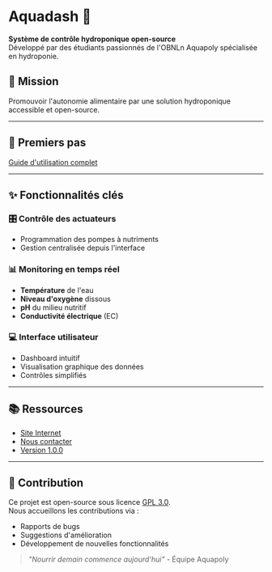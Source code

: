 # Aquadash 🌱

**Système de contrôle hydroponique open-source**  
Développé par des étudiants passionnés de l'OBNLn Aquapoly spécialisée en hydroponie.

## 📌 Mission
Promouvoir l'autonomie alimentaire par une solution hydroponique accessible et open-source.

---

## 🚀 Premiers pas
[Guide d'utilisation complet](https://drive.google.com/file/d/1ljXsTfC6oAdOFedtMKlFFgqY96QN1WfV/view?usp=drive_link)

---

## ✨ Fonctionnalités clés

### 🎛 Contrôle des actuateurs
- Programmation des pompes à nutriments
- Gestion centralisée depuis l'interface

### 📊 Monitoring en temps réel
- **Température** de l'eau
- **Niveau d'oxygène** dissous
- **pH** du milieu nutritif
- **Conductivité électrique** (EC)

### 💻 Interface utilisateur
- Dashboard intuitif
- Visualisation graphique des données
- Contrôles simplifiés

---

## 📚 Ressources
- [Site Internet](https://aquapoly.ca/)
- [Nous contacter](support@aquapoly.ca)
- [Version 1.0.0](https://github.com/Aquapoly/Aquadash/tree/v1.0.0)

---

## 🤝 Contribution
Ce projet est open-source sous licence [GPL 3.0](https://github.com/Aquapoly/Aquadash/blob/main/LICENSE).  
Nous accueillons les contributions via :
- Rapports de bugs
- Suggestions d'amélioration
- Développement de nouvelles fonctionnalités

> *"Nourrir demain commence aujourd'hui"* - Équipe Aquapoly